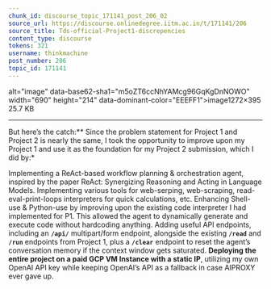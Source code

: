 ```yaml
---
chunk_id: discourse_topic_171141_post_206_02
source_url: https://discourse.onlinedegree.iitm.ac.in/t/171141/206
source_title: Tds-official-Project1-discrepencies
content_type: discourse
tokens: 321
username: thinkmachine
post_number: 206
topic_id: 171141
---
```


 alt="image" data-base62-sha1="m5oZT6ccNhYAMcg96GqKgDnNOWO" width="690" height="214" data-dominant-color="EEEFF1">image1272×395 25.7 KB

---

But here’s the catch:** Since the problem statement for Project 1 and Project 2 is nearly the same, I took the opportunity to improve upon my Project 1 and use it as the foundation for my Project 2 submission, which I did by:*

Implementing a ReAct-based workflow planning &amp; orchestration agent, inspired by the paper ReAct: Synergizing Reasoning and Acting in Language Models.
Implementing various tools for web-serping, web-scraping, read-eval-print-loops interpreters for quick calculations, etc.
Enhancing Shell-use &amp; Python-use by improving upon the existing code interpreter I had implemented for P1. This allowed the agent to dynamically generate and execute code without hardcoding anything.
Adding useful API endpoints, including an **`/api/`** multipart/form endpoint, alongside the existing **`/read`** and **`/run`** endpoints from Project 1, plus a **`/clear`** endpoint to reset the agent’s conversation memory if the context window gets saturated.
**Deploying the entire project on a paid GCP VM Instance with a static IP**, utilizing my own OpenAI API key while keeping OpenAI’s API as a fallback in case AIPROXY ever gave up.
